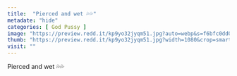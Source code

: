 ```yaml
---
title:  "Pierced and wet 💦💦"
metadate: "hide"
categories: [ God Pussy ]
image: "https://preview.redd.it/kp9yo32jyqm51.jpg?auto=webp&s=f6bfc0dd077d7d21f6cba5ef89fbe7a548ba6f74"
thumb: "https://preview.redd.it/kp9yo32jyqm51.jpg?width=1080&crop=smart&auto=webp&s=060c3d3f0c22b6c81579275293e7eb034b2d0008"
visit: ""
---
```

Pierced and wet 💦💦
